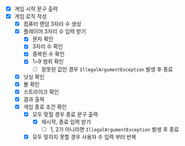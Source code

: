 - [x] 게임 시작 문구 출력
- [x] 게임 로직 작성
  - [x] 컴퓨터 랜덤 3자리 수 생성
  - [x] 플레이어 3자리 수 입력 받기
    - [x] 문자 확인
    - [x] 3자리 수 확인
    - [x] 중복된 수 확인
    - [x] 1~9 범위 확인
      - [ ] 잘못된 값인 경우 `IllegalArgumentException` 발생 후 종료
  - [x] 낫싱 확인
  - [x] 볼 확인
  - [x] 스트라이크 확인
  - [x] 결과 출력
  - [x] 게임 종료 조건 확인
    - [x] 모두 맞힐 경우 종료 문구 출력
      - [x] 재시작, 종료 입력 받기
        - [ ] 1, 2가 아니라면 `IllegalArgumentException` 발생 후 종료
    - [x] 모두 맞히지 못할 경우 사용자 수 입력 부터 반복